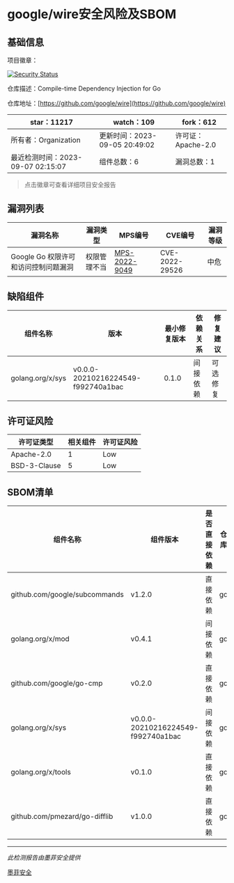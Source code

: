 # google/wire安全风险及SBOM

## 基础信息

项目徽章：

[![Security Status](https://www.murphysec.com/platform3/v31/badge/1699486319700131840.svg)](https://www.murphysec.com/console/report/1692962932844810240/1699486319700131840)

仓库描述：Compile-time Dependency Injection for Go

仓库地址：[https://github.com/google/wire](https://github.com/google/wire)

| star：11217 | watch：109 | fork：612 |
| ----------- | -------------- | ------------ |
| 所有者：Organization | 更新时间：2023-09-05 20:49:02 | 许可证：Apache-2.0 |
| 最近检测时间：2023-09-07 02:15:07 | 组件总数：6 | 漏洞总数：1 |

> 点击徽章可查看详细项目安全报告



## 漏洞列表

| 漏洞名称 | 漏洞类型 | MPS编号 | CVE编号 | 漏洞等级 |
| ------- | ------ | ------- | ------ | ----- |
|Google Go 权限许可和访问控制问题漏洞|权限管理不当|[MPS-2022-9049](https://www.oscs1024.com/hd/MPS-2022-9049)|CVE-2022-29526|中危|




## 缺陷组件

| 组件名称 | 版本 | 最小修复版本 | 依赖关系 | 修复建议 |
| -------- | ---- | ------------ | -------- | -------- |
|golang.org/x/sys|v0.0.0-20210216224549-f992740a1bac|0.1.0|间接依赖|可选修复|C:0|H:0|M:1|L:0|




## 许可证风险

| 许可证类型 | 相关组件 | 许可证风险 |
| ---------- | -------- | ---------- |
|Apache-2.0|1|Low|
|BSD-3-Clause|5|Low|




## SBOM清单

| 组件名称 | 组件版本 | 是否直接依赖 | 仓库 |
| -------- | -------- | ------------ | ---- |
|github.com/google/subcommands|v1.2.0|直接依赖|go|
|golang.org/x/mod|v0.4.1|间接依赖|go|
|github.com/google/go-cmp|v0.2.0|直接依赖|go|
|golang.org/x/sys|v0.0.0-20210216224549-f992740a1bac|间接依赖|go|
|golang.org/x/tools|v0.1.0|直接依赖|go|
|github.com/pmezard/go-difflib|v1.0.0|直接依赖|go|


------

*此检测报告由墨菲安全提供*

[墨菲安全](www.murphysec.com)